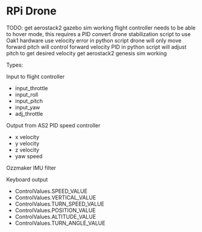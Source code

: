 
# RPi Drone


TODO:
get aerostack2 gazebo sim working
flight controller needs to be able to hover mode, this requires a PID
convert drone stabilization script to use Oak1 hardware
use velocity error in python script
drone will only move forward
pitch will control forward velocity
PID in python script will adjust pitch to get desired velocity
get aerostack2 genesis sim working




Types:

Input to flight controller
- input_throttle
- input_roll
- input_pitch
- input_yaw
- adj_throttle

Output from AS2 PID speed controller
- x velocity
- y velocity
- z velocity
- yaw speed

Ozzmaker IMU filter

Keyboard output
- ControlValues.SPEED_VALUE
- ControlValues.VERTICAL_VALUE
- ControlValues.TURN_SPEED_VALUE
- ControlValues.POSITION_VALUE
- ControlValues.ALTITUDE_VALUE
- ControlValues.TURN_ANGLE_VALUE

